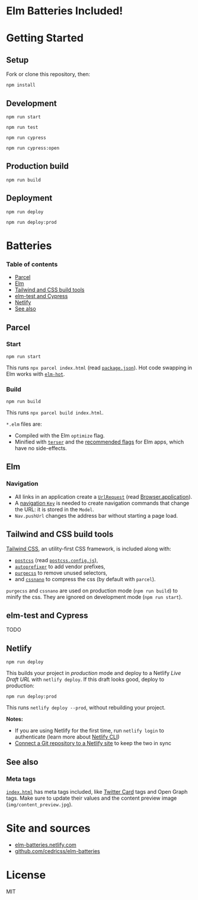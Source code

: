# Elm Batteries Included!

# Getting Started

## Setup

Fork or clone this repository, then:

```
npm install
```

## Development

```
npm run start
```

```
npm run test
```

```
npm run cypress
```

```
npm run cypress:open
```

## Production build

```
npm run build
```

## Deployment

```
npm run deploy
```

```
npm run deploy:prod
```

# Batteries

### Table of contents

- [Parcel](#parcel)
- [Elm](#elm)
- [Tailwind and CSS build tools](#tailwind-and-css-build-tools)
- [elm-test and Cypress](#elm-test-and-cypress)
- [Netlify](#netlify)
- [See also](#see-also)

## Parcel

### Start

```
npm run start
```

This runs `npx parcel index.html` (read [`package.json`](package.json)). Hot code swapping in Elm works with [`elm-hot`](https://github.com/klazuka/elm-hot).

### Build

```
npm run build
```

This runs `npx parcel build index.html`.

`*.elm` files are:

- Compiled with the Elm `optimize` flag.
- Minified with [`terser`](https://github.com/terser-js/terser) and the [recommended flags](https://elm-lang.org/0.19.0/optimize) for Elm apps, which have no side-effects.

## Elm

### Navigation

- All links in an application create a [`UrlRequest`](https://package.elm-lang.org/packages/elm/browser/latest/Browser#UrlRequest) (read [Browser.application](https://package.elm-lang.org/packages/elm/browser/latest/Browser#application)).
- A [navigation `Key`](https://package.elm-lang.org/packages/elm/browser/latest/Browser-Navigation#Key) is needed to create navigation commands that change the URL: it is stored in the `Model`.
- `Nav.pushUrl` changes the address bar without starting a page load.

## Tailwind and CSS build tools

[Tailwind CSS](https://tailwindcss.com/), an utility-first CSS framework, is included along with:

- [`postcss`](https://postcss.org/) (read [`postcss.config.js`](postcss.config.js)),
- [`autoprefixer`](https://github.com/postcss/autoprefixer) to add vendor prefixes,
- [`purgecss`](https://github.com/FullHuman/purgecss) to remove unused selectors,
- and [`cssnano`](https://cssnano.co/) to compress the css (by default with `parcel`).

`purgecss` and `cssnano` are used on production mode (`npm run build`) to minify the css. They are ignored on development mode (`npm run start`).

## elm-test and Cypress

TODO

## Netlify

```
npm run deploy
```

This builds your project in _production_ mode and deploy to a Netlify _Live Draft URL_ with `netlify deploy`.
If this draft looks good, deploy to production:

```
npm run deploy:prod
```

This runs `netlify deploy --prod`, without rebuilding your project.

**Notes:**

- If you are using Netlify for the first time, run `netlify login` to authenticate (learn more about [Netlify CLI](https://www.netlify.com/docs/cli/))
- [Connect a Git repository to a Netlify site](https://www.netlify.com/docs/continuous-deployment/) to keep the two in sync

## See also

### Meta tags

[`index.html`](index.html) has meta tags included, like [Twitter Card](https://developer.twitter.com/en/docs/tweets/optimize-with-cards/guides/getting-started.html) tags and Open Graph tags. Make sure to update their values and the content preview image (`img/content_preview.jpg`).

# Site and sources

- [elm-batteries.netlify.com](http://elm-batteries.netlify.com)
- [github.com/cedricss/elm-batteries](https://github.com/cedricss/elm-batteries)

# License

MIT
